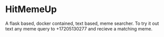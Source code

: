 # HitMemeUp
A flask based, docker contained, text based, meme searcher. 
To try it out text any meme query to +17205130277 and recieve a matching meme.
